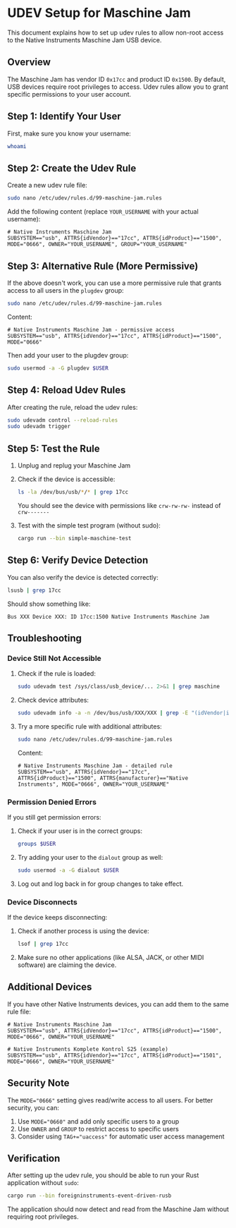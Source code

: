 # UDEV Setup for Maschine Jam

This document explains how to set up udev rules to allow non-root access to the Native Instruments Maschine Jam USB device.

## Overview

The Maschine Jam has vendor ID `0x17cc` and product ID `0x1500`. By default, USB devices require root privileges to access. Udev rules allow you to grant specific permissions to your user account.

## Step 1: Identify Your User

First, make sure you know your username:

```bash
whoami
```

## Step 2: Create the Udev Rule

Create a new udev rule file:

```bash
sudo nano /etc/udev/rules.d/99-maschine-jam.rules
```

Add the following content (replace `YOUR_USERNAME` with your actual username):

```
# Native Instruments Maschine Jam
SUBSYSTEM=="usb", ATTRS{idVendor}=="17cc", ATTRS{idProduct}=="1500", MODE="0666", OWNER="YOUR_USERNAME", GROUP="YOUR_USERNAME"
```

## Step 3: Alternative Rule (More Permissive)

If the above doesn't work, you can use a more permissive rule that grants access to all users in the `plugdev` group:

```bash
sudo nano /etc/udev/rules.d/99-maschine-jam.rules
```

Content:
```
# Native Instruments Maschine Jam - permissive access
SUBSYSTEM=="usb", ATTRS{idVendor}=="17cc", ATTRS{idProduct}=="1500", MODE="0666"
```

Then add your user to the plugdev group:
```bash
sudo usermod -a -G plugdev $USER
```

## Step 4: Reload Udev Rules

After creating the rule, reload the udev rules:

```bash
sudo udevadm control --reload-rules
sudo udevadm trigger
```

## Step 5: Test the Rule

1. Unplug and replug your Maschine Jam
2. Check if the device is accessible:
   ```bash
   ls -la /dev/bus/usb/*/* | grep 17cc
   ```
   You should see the device with permissions like `crw-rw-rw-` instead of `crw-------`

3. Test with the simple test program (without sudo):
   ```bash
   cargo run --bin simple-maschine-test
   ```

## Step 6: Verify Device Detection

You can also verify the device is detected correctly:

```bash
lsusb | grep 17cc
```

Should show something like:
```
Bus XXX Device XXX: ID 17cc:1500 Native Instruments Maschine Jam
```

## Troubleshooting

### Device Still Not Accessible

1. Check if the rule is loaded:
   ```bash
   sudo udevadm test /sys/class/usb_device/... 2>&1 | grep maschine
   ```

2. Check device attributes:
   ```bash
   sudo udevadm info -a -n /dev/bus/usb/XXX/XXX | grep -E "(idVendor|idProduct)"
   ```

3. Try a more specific rule with additional attributes:
   ```bash
   sudo nano /etc/udev/rules.d/99-maschine-jam.rules
   ```
   
   Content:
   ```
   # Native Instruments Maschine Jam - detailed rule
   SUBSYSTEM=="usb", ATTRS{idVendor}=="17cc", ATTRS{idProduct}=="1500", ATTRS{manufacturer}=="Native Instruments", MODE="0666", OWNER="YOUR_USERNAME"
   ```

### Permission Denied Errors

If you still get permission errors:

1. Check if your user is in the correct groups:
   ```bash
   groups $USER
   ```

2. Try adding your user to the `dialout` group as well:
   ```bash
   sudo usermod -a -G dialout $USER
   ```

3. Log out and log back in for group changes to take effect.

### Device Disconnects

If the device keeps disconnecting:

1. Check if another process is using the device:
   ```bash
   lsof | grep 17cc
   ```

2. Make sure no other applications (like ALSA, JACK, or other MIDI software) are claiming the device.

## Additional Devices

If you have other Native Instruments devices, you can add them to the same rule file:

```
# Native Instruments Maschine Jam
SUBSYSTEM=="usb", ATTRS{idVendor}=="17cc", ATTRS{idProduct}=="1500", MODE="0666", OWNER="YOUR_USERNAME"

# Native Instruments Komplete Kontrol S25 (example)
SUBSYSTEM=="usb", ATTRS{idVendor}=="17cc", ATTRS{idProduct}=="1501", MODE="0666", OWNER="YOUR_USERNAME"
```

## Security Note

The `MODE="0666"` setting gives read/write access to all users. For better security, you can:

1. Use `MODE="0660"` and add only specific users to a group
2. Use `OWNER` and `GROUP` to restrict access to specific users
3. Consider using `TAG+="uaccess"` for automatic user access management

## Verification

After setting up the udev rule, you should be able to run your Rust application without `sudo`:

```bash
cargo run --bin foreigninstruments-event-driven-rusb
```

The application should now detect and read from the Maschine Jam without requiring root privileges. 